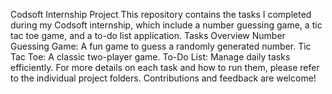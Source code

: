Codsoft Internship Project
This repository contains the tasks I completed during my Codsoft internship, which include a number guessing game, a tic tac toe game, and a to-do list application.
Tasks Overview
Number Guessing Game: A fun game to guess a randomly generated number.
Tic Tac Toe: A classic two-player game.
To-Do List: Manage daily tasks efficiently.
For more details on each task and how to run them, please refer to the individual project folders. 
Contributions and feedback are welcome!
